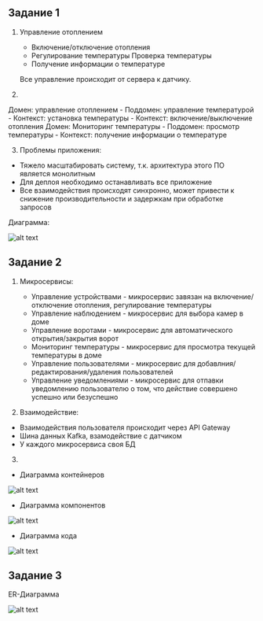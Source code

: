## Задание 1
1) Управление отоплением
    - Включение/отключение отопления
    - Регулирование температуры
   Проверка температуры
    - Получение информации о температуре

    Все управление происходит от сервера к датчику.

2) 
  Домен: управление отоплением
    - Поддомен: управление температурой
      - Контекст: установка температуры
      - Контекст: включение/выключение отопления
  Домен: Мониторинг температуры
    - Поддомен: просмотр температуры
      - Контекст: получение информации о температуре

3) Проблемы приложения:
  - Тяжело масштабировать систему, т.к. архитектура этого ПО является монолитным
  - Для деплоя необходимо останавливать все приложение
  - Все взаимодействия происходят синхронно, может привести к снижение производительности и задержкам при обработке запросов


Диаграмма: 

![alt text](diagrams/context.png)

## Задание 2

1) Микросервисы:
    - Управление устройствами - микросервис завязан на включение/отключение отопления, регулирование температуры
    - Управление наблюдением - микросервис для выбора камер в доме
    - Управление воротами - микросервис для автоматического открытия/закрытия ворот
    - Мониторинг температуры - микросервис для просмотра текущей температуры в доме
    - Управление пользователями - микросервис для добавлния/редактирования/удаления пользователей
    - Управление уведомлениями - микросервис для отпавки уведомлению пользователю о том, что действие совершено успешно или безуспешно

2) Взаимодействие:
  - Взаимодействия пользователя происходит через API Gateway
  - Шина данных Kafka, взамодействие с датчиком
  - У каждого микросервиса своя БД

3)
  - Диаграмма контейнеров
    
  ![alt text](diagrams/container.png)

  - Диаграмма компонентов
    
  ![alt text](diagrams/component.png)

  - Диаграмма кода
    
  ![alt text](diagrams/code.png)



## Задание 3
ER-Диаграмма

![alt text](diagrams/er-diagram.png)
